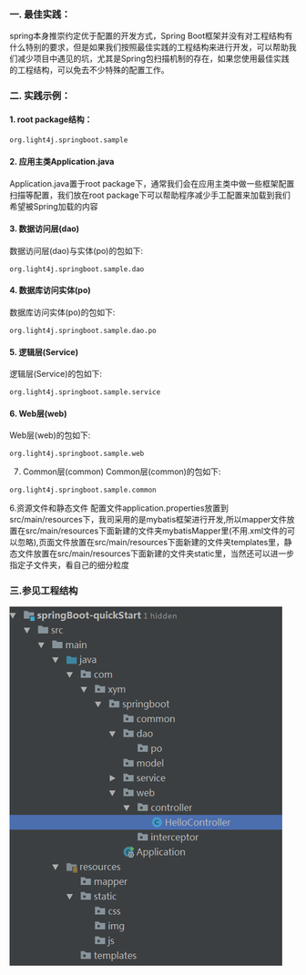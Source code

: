 
### 一. 最佳实践：
spring本身推崇约定优于配置的开发方式，Spring Boot框架并没有对工程结构有什么特别的要求，但是如果我们按照最佳实践的工程结构来进行开发，可以帮助我们减少项目中遇见的坑，尤其是Spring包扫描机制的存在，如果您使用最佳实践的工程结构，可以免去不少特殊的配置工作。

### 二. 实践示例：
#### 1. root package结构：
```
org.light4j.springboot.sample
```

#### 2. 应用主类Application.java
Application.java置于root package下，通常我们会在应用主类中做一些框架配置扫描等配置，我们放在root package下可以帮助程序减少手工配置来加载到我们希望被Spring加载的内容
#### 3. 数据访问层(dao)
数据访问层(dao)与实体(po)的包如下:
```
org.light4j.springboot.sample.dao

```
#### 4. 数据库访问实体(po)
数据库访问实体(po)的包如下:
```
org.light4j.springboot.sample.dao.po
```
#### 5. 逻辑层(Service)
逻辑层(Service)的包如下:
```
org.light4j.springboot.sample.service

```
#### 6. Web层(web)
Web层(web)的包如下:
```
org.light4j.springboot.sample.web

```
7. Common层(common)
Common层(common)的包如下:
```
org.light4j.springboot.sample.common

```
6.资源文件和静态文件
配置文件application.properties放置到src/main/resources下，我司采用的是mybatis框架进行开发,所以mapper文件放置在src/main/resources下面新建的文件夹mybatisMapper里(不用.xml文件的可以忽略),页面文件放置在src/main/resources下面新建的文件夹templates里，静态文件放置在src/main/resources下面新建的文件夹static里，当然还可以进一步指定子文件夹，看自己的细分粒度

### 三.参见工程结构

![推荐工程结构][001]


[001]:../springBoot-quickStart/src/main/resources/static/img/SpringBoot推荐工程结构.png "推荐工程结构"